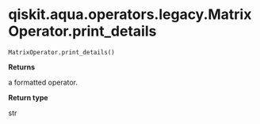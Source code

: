 # qiskit.aqua.operators.legacy.MatrixOperator.print\_details

`MatrixOperator.print_details()`

**Returns**

a formatted operator.

**Return type**

str
